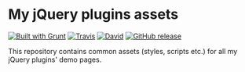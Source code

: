 # My jQuery plugins assets
                                                   
[![Built with Grunt](https://cdn.gruntjs.com/builtwith.svg)](http://gruntjs.com/) [![Travis](https://img.shields.io/travis/martinmethod/my-jquery-plugins-assets.svg)](https://travis-ci.org/martinmethod/my-jquery-plugins-assets) [![David](https://img.shields.io/david/dev/martinmethod/my-jquery-plugins-assets.svg)](https://david-dm.org/martinmethod/my-jquery-plugins-assets?type=dev) [![GitHub release](https://img.shields.io/github/release/martinmethod/my-jquery-plugins-assets.svg)](https://github.com/martinmethod/my-jquery-plugins-assets/releases/latest)

This repository contains common assets (styles, scripts etc.) for all my jQuery plugins' demo pages.